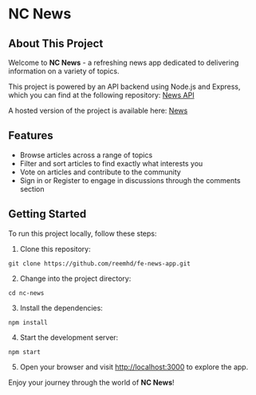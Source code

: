 # NC News

## About This Project

Welcome to **NC News** - a refreshing news app dedicated to delivering information on a variety of topics.

This project is powered by an API backend using Node.js and Express, which you can find at the following repository: [News API](https://github.com/reemhd/News-API)

A hosted version of the project is available here: [News](https://newsreactproject.netlify.app)

## Features

- Browse articles across a range of topics
- Filter and sort articles to find exactly what interests you
- Vote on articles and contribute to the community
- Sign in or Register to engage in discussions through the comments section

## Getting Started

To run this project locally, follow these steps:

1. Clone this repository: 
```
git clone https://github.com/reemhd/fe-news-app.git
```
2. Change into the project directory:
```
cd nc-news
```
3. Install the dependencies:
```
npm install
```
4. Start the development server:
```
npm start
```
5. Open your browser and visit [http://localhost:3000](http://localhost:3000) to explore the app.

Enjoy your journey through the world of **NC News**!